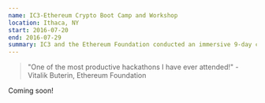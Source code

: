 ```yaml
---
name: IC3-Ethereum Crypto Boot Camp and Workshop
location: Ithaca, NY
start: 2016-07-20
end: 2016-07-29
summary: IC3 and the Ethereum Foundation conducted an immersive 9-day coding and learning experience in blockchains and smart contracts with world-leading researchers, open source developers, and students.'
---
```


> "One of the most productive hackathons I have ever attended!" - Vitalik Buterin, Ethereum Foundation

Coming soon!
